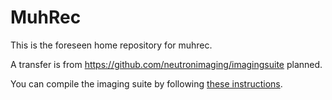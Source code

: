 # MuhRec
This is the foreseen home repository for muhrec. 

A transfer is from https://github.com/neutronimaging/imagingsuite planned.

You can compile the imaging suite by following [these instructions](https://github.com/neutronimaging/imagingsuite/wiki/Build-instructions).

